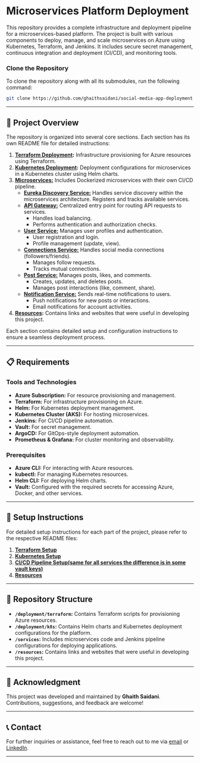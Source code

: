 # Microservices Platform Deployment

This repository provides a complete infrastructure and deployment pipeline for a microservices-based platform. The project is built with various components to deploy, manage, and scale microservices on Azure using Kubernetes, Terraform, and Jenkins. It includes secure secret management, continuous integration and deployment (CI/CD), and monitoring tools.

### Clone the Repository

To clone the repository along with all its submodules, run the following command:

```bash
git clone https://github.com/ghaithsaidani/social-media-app-deployment
```
---

## 📖 Project Overview

The repository is organized into several core sections. Each section has its own README file for detailed instructions:

1. **[Terraform Deployment](deployment/terraform):** Infrastructure provisioning for Azure resources using Terraform.
2. **[Kubernetes Deployment](deployment/k8s):** Deployment configurations for microservices in a Kubernetes cluster using Helm charts.
3. **[Microservices:](services)** Includes Dockerized microservices with their own CI/CD pipeline.
   - **[Eureka Discovery Service:](services/discovery-service)** Handles service discovery within the microservices architecture. Registers and tracks available services.
   - **[API Gateway:](services/api-gateway)** Centralized entry point for routing API requests to services.
       - Handles load balancing.
       - Performs authentication and authorization checks.
   - **[User Service:](services/user-service)** Manages user profiles and authentication.
       - User registration and login.
       - Profile management (update, view).
   - **[Connections Service:](services/connections-service)** Handles social media connections (followers/friends).
       - Manages follow requests.
       - Tracks mutual connections.
   - **[Post Service:](services/post-service)** Manages posts, likes, and comments.
       - Creates, updates, and deletes posts.
       - Manages post interactions (like, comment, share).
   - **[Notification Service:](services/notification-service)** Sends real-time notifications to users.
       - Push notifications for new posts or interactions.
       - Email notifications for account activities.
4. **[Resources](resources):** Contains links and websites that were useful in developing this project.

Each section contains detailed setup and configuration instructions to ensure a seamless deployment process.

---

## 📋 Requirements

### Tools and Technologies
- **Azure Subscription:** For resource provisioning and management.
- **Terraform:** For infrastructure provisioning on Azure.
- **Helm:** For Kubernetes deployment management.
- **Kubernetes Cluster (AKS):** For hosting microservices.
- **Jenkins:** For CI/CD pipeline automation.
- **Vault:** For secret management.
- **ArgoCD:** For GitOps-style deployment automation.
- **Prometheus & Grafana:** For cluster monitoring and observability.

### Prerequisites
- **Azure CLI:** For interacting with Azure resources.
- **kubectl:** For managing Kubernetes resources.
- **Helm CLI:** For deploying Helm charts.
- **Vault:** Configured with the required secrets for accessing Azure, Docker, and other services.

---

## 🚀 Setup Instructions

For detailed setup instructions for each part of the project, please refer to the respective README files:

1. **[Terraform Setup](deployment/terraform)**
2. **[Kubernetes Setup](deployment/k8s)**
3. **[CI/CD Pipeline Setup(same for all services the difference is in some vault keys)](services/api-gateway)**
4. **[Resources](resources)**

---

## 🔗 Repository Structure

- **`/deployment/terraform`:** Contains Terraform scripts for provisioning Azure resources.
- **`/deployment/k8s`:** Contains Helm charts and Kubernetes deployment configurations for the platform.
- **`/services`:** Includes microservices code and Jenkins pipeline configurations for deploying applications.
- **`/resources`:** Contains links and websites that were useful in developing this project.

---

## 🙌 Acknowledgment

This project was developed and maintained by **Ghaith Saidani**. Contributions, suggestions, and feedback are welcome!

---

## 📞 Contact

For further inquiries or assistance, feel free to reach out to me via [email](mailto:ghaith.saidani@sesame.com.tn) or [LinkedIn](https://www.linkedin.com/in/ghaithsaidani/).

---

